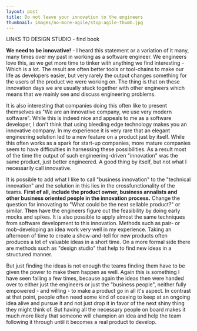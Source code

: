 ```yaml
---
layout: post
title: Do not leave your innovation to the engineers
thumbnail: images/no-more-agile/stop-agile-thumb.jpg
---
```


LINKS TO DESIGN STUDIO - find book

**We need to be innovative!** - I heard this statement or a variation of it many, many times over my past in working as a software engineer. We engineers love this, as we get more time to tinker with anything we find interesting - Which is a lot. The result are often better tools or tool-chains to make our life as developers easier, but very rarely the output changes something for the users of the product we were working on. The thing is that on these innovation days we are usually stuck together with other engineers which means that we mainly see and discuss engineering problems. 

It is also interesting that companies doing this often like to present themselves as "We are an innovative company, we use very modern software". While this is indeed nice and appeals to me as a software developer, I don't think that using bleeding edge technology makes you an innovative company. In my experience it is very rare that an elegant engineering solution led to a new feature on a product just by itself. While this often works as a spark for start-up companies, more mature companies seem to have difficulties in harnessing these possibilities. As a result most of the time the output of such engineering-driven "innovation" was the same product, just better engineered. A good thing by itself, but not what I necessarily call innovative. 

It is possible to add what I like to call "business innovation" to the "technical innovation" and the solution in this lies in the crossfunctionality of the teams. **First of all, include the product owner, business annalists and other business oriented people in the innovation process.** Change the question for innovating to "What could be the next sellable product?" or similar. **Then** have the engineers figure out the feasibility by doing early mocks and spikes. It is also possible to apply almost the same techniques from software development to this innovation. Methods such as pair- or mob-developing an idea work very well in my experience. Taking an afternoon of time to create a show-and-tell for new products often produces a lot of valuable ideas in a short time. On a more formal side there are methods such as "design studio" that help to find new ideas in a structured manner. 

But just finding the ideas is not enough the teams finding them have to be given the power to make them happen as well. Again this is something I have seen failing a few times, because again the ideas then were handed over to either just the engineers or just the "business people", neither fully empowered - and willing - to make a product go in all it's aspect. In contrast at that point, people often need some kind of coaxing to keep at an ongoing idea alive and pursue it and not just drop it in favor of the next shiny thing they might think of. But having all the necessary people on board makes it much more likely that someone will champion an idea and help the team following it through until it becomes a real product to develop. 




